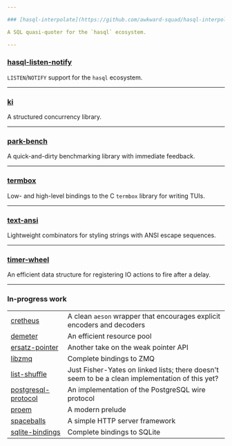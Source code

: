 ```yaml
---

### [hasql-interpolate](https://github.com/awkward-squad/hasql-interpolate)

A SQL quasi-quoter for the `hasql` ecosystem.

---
```


### [hasql-listen-notify](https://github.com/awkward-squad/hasql-listen-notify)

`LISTEN`/`NOTIFY` support for the `hasql` ecosystem.

---

### [ki](https://github.com/awkward-squad/ki)

A structured concurrency library.

---

### [park-bench](https://github.com/awkward-squad/park-bench)

A quick-and-dirty benchmarking library with immediate feedback.

---

### [termbox](https://github.com/awkward-squad/termbox)

Low- and high-level bindings to the C `termbox` library for writing TUIs.

---

### [text-ansi](https://github.com/awkward-squad/text-ansi)

Lightweight combinators for styling strings with ANSI escape sequences.

---

### [timer-wheel](https://github.com/awkward-squad/timer-wheel)

An efficient data structure for registering IO actions to fire after a delay.

---

### In-progress work

| | |
| --- | --- |
| [cretheus](https://github.com/awkward-squad/cretheus) | A clean `aeson` wrapper that encourages explicit encoders and decoders |
| [demeter](https://github.com/awkward-squad/demeter) | An efficient resource pool |
| [ersatz-pointer](https://github.com/awkward-squad/ersatz-pointer) | Another take on the weak pointer API |
| [libzmq](https://github.com/awkward-squad/libzmq) | Complete bindings to ZMQ |
| [list-shuffle](https://github.com/awkward-squad/list-shuffle) | Just Fisher-Yates on linked lists; there doesn't seem to be a clean implementation of this yet? |
| [postgresql-protocol](https://github.com/awkward-squad/postgresql-protocol) | An implementation of the PostgreSQL wire protocol |
| [proem](https://github.com/awkward-squad/proem) | A modern prelude |
| [spaceballs](https://github.com/awkward-squad/spaceballs) | A simple HTTP server framework |
| [sqlite-bindings](https://github.com/awkward-squad/sqlite-bindings) | Complete bindings to SQLite |
